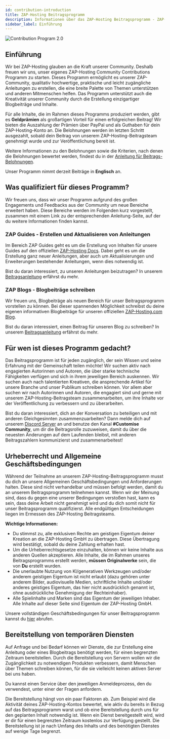 ```yaml
---
id: contribution-introduction
title: ZAP-Hosting Beitragsprogramm
description: Informationen über das ZAP-Hosting Beitragsprogramm - ZAP-Hosting.com Dokumentation
sidebar_label: Einführung
---
```


![Contribution Program 2.0](https://screensaver01.zap-hosting.com/index.php/s/djbjL5gHGRCYAzq/preview)

## Einführung

Wir bei ZAP-Hosting glauben an die Kraft unserer Community. Deshalb freuen wir uns, unser eigenes ZAP-Hosting Community Contributions Programm zu starten. Dieses Programm ermöglicht es unserer ZAP-Community, qualitativ hochwertige, praktische und leicht zugängliche Anleitungen zu erstellen, die eine breite Palette von Themen unterstützen und anderen Mitmenschen helfen. Das Programm unterstützt auch die Kreativität unserer Community durch die Erstellung einzigartiger Blogbeiträge und Inhalte.

Für alle Inhalte, die im Rahmen dieses Programms produziert werden, gibt es **Geldprämien** als großartigen Vorteil für einen erfolgreichen Beitrag! Wir bieten die Auszahlung der Prämien über PayPal und als Guthaben für dein ZAP-Hosting-Konto an. Die Belohnungen werden im letzten Schritt ausgezahlt, sobald dein Beitrag von unserem ZAP-Hosting-Beitragsteam genehmigt wurde und zur Veröffentlichung bereit ist.

Weitere Informationen zu den Belohnungen sowie die Kriterien, nach denen die Belohnungen bewertet werden, findest du in der [Anleitung für Beitrags-Belohnungen](contribution-rewards.md).

Unser Programm nimmt derzeit Beiträge in **Englisch** an.

## Was qualifiziert für dieses Programm?

Wir freuen uns, dass wir unser Programm aufgrund des großen Engagements und Feedbacks aus der Community um neue Bereiche erweitert haben. Diese Bereiche werden im Folgenden kurz vorgestellt, zusammen mit einem Link zu der entsprechenden Anleitung-Seite, auf der du weitere Informationen finden kannst.

### ZAP Guides - Erstellen und Aktualisieren von Anleitungen

Im Bereich ZAP Guides geht es um die Erstellung von Inhalten für unsere Guides auf den offiziellen [ZAP-Hosting Docs](https://zap-hosting.com/guides/). Dabei geht es um die Erstellung ganz neuer Anleitungen, aber auch um Aktualisierungen und Erweiterungen bestehender Anleitungen, wenn dies notwendig ist.

Bist du daran interessiert, zu unseren Anleitungen beizutragen? In unserem [Beitragsanleitung](contribution-guides.md) erfährst du mehr.

### ZAP Blogs - Blogbeiträge schreiben

Wir freuen uns, Blogbeiträge als neuen Bereich für unser Beitragsprogramm vorstellen zu können. Bei dieser spannenden Möglichkeit schreibst du deine eigenen informativen Blogbeiträge für unseren offiziellen [ZAP-Hosting.com Blog](https://zap-hosting.com/en/blog/).

Bist du daran interessiert, einen Beitrag für unseren Blog zu schreiben? In unserem [Beitragsanleitung](contribution-blogs.md) erfährst du mehr.

## Für wen ist dieses Programm gedacht?

Das Beitragsprogramm ist für jeden zugänglich, der sein Wissen und seine Erfahrung mit der Gemeinschaft teilen möchte! Wir suchen aktiv nach engagierten Autorinnen und Autoren, die über starke technische Fähigkeiten verfügen und sich in ihrem jeweiligen Bereich auskennen. Wir suchen auch nach talentierten Kreativen, die ansprechende Artikel für unsere Branche und unser Publikum schreiben können. Vor allem aber suchen wir nach Autorinnen und Autoren, die engagiert sind und gerne mit unserem ZAP-Hosting-Beitragsteam zusammenarbeiten, um ihre Inhalte vor der Veröffentlichung zu verbessern und zu überarbeiten.

Bist du daran interessiert, dich an der Konversation zu beteiligen und mit anderen Gleichgesinnten zusammenzuarbeiten? Dann melde dich auf unserem [Discord Server](https://discord.com/invite/zaphosting) an und benutze den Kanal **#Customise Community**, um dir die Beitragsrolle zuzuweisen, damit du über die neuesten Änderungen auf dem Laufenden bleibst, mit anderen Beitragszahlern kommunizierst und zusammenarbeitest!

## Urheberrecht und Allgemeine Geschäftsbedingungen

Während der Teilnahme an unserem ZAP-Hosting-Beitragsprogramm musst du dich an unsere Allgemeinen Geschäftsbedingungen und Anforderungen halten. Diese sind nicht verhandelbar und müssen befolgt werden, damit du an unserem Beitragsprogramm teilnehmen kannst. Wenn wir der Meinung sind, dass du gegen eine unserer Bedingungen verstoßen hast, kann es sein, dass deine Arbeit nicht genehmigt wird und du dich somit nicht für unser Beitragsprogramm qualifizierst. Alle endgültigen Entscheidungen liegen im Ermessen des ZAP-Hosting Beitragsteams.

**Wichtige Informationen:**
- Du stimmst zu, alle exklusiven Rechte am geistigen Eigentum deiner Kreation an die ZAP-Hosting GmbH zu übertragen. Diese Übertragung wird bestätigt, sobald du deine Zahlung erhalten hast.
- Um die Urheberrechtsgesetze einzuhalten, können wir keine Inhalte aus anderen Quellen akzeptieren. Alle Inhalte, die im Rahmen unseres Beitragsprogramms erstellt werden, **müssen Originalwerke** sein, die von **Du** erstellt wurden.
- Die unerlaubte Nutzung von KI/generativen Werkzeugen und/oder anderem geistigen Eigentum ist nicht erlaubt (dazu gehören unter anderem Bilder, audiovisuelle Medien, schriftliche Inhalte und/oder anderes geistiges Eigentum, das hier nicht ausdrücklich genannt ist, ohne ausdrückliche Genehmigung der Rechteinhaber).
- Alle Spielinhalte und Marken sind das Eigentum der jeweiligen Inhaber. Alle Inhalte auf dieser Seite sind Eigentum der ZAP-Hosting GmbH.

Unsere vollständigen Geschäftsbedingungen für unser Beitragsprogramm kannst du [hier](contribution-terms.md) abrufen.

## Bereitstellung von temporären Diensten

Auf Anfrage und bei Bedarf können wir Dienste, die zur Erstellung eine Anleitung oder eines Blogbeitrags benötigt werden, für einen begrenzten Zeitraum bereitstellen. Durch die Bereitstellung von Servern wollen wir die Zugänglichkeit zu notwendigen Produkten verbessern, damit Menschen über Themen schreiben können, für die sie vielleicht keinen aktiven Server bei uns haben.

Du kannst einen Service über den jeweiligen Anmeldeprozess, den du verwendest, unter einer der Fragen anfordern.

Die Bereitstellung hängt von ein paar Faktoren ab. Zum Beispiel wird die Aktivität deines ZAP-Hosting-Kontos bewertet, wie aktiv du bereits in Bezug auf das Beitragsprogramm warst und ob eine Bereitstellung durch uns für den geplanten Inhalt notwendig ist. Wenn ein Dienst bereitgestellt wird, wird er dir für einen begrenzten Zeitraum kostenlos zur Verfügung gestellt. Die Bereitstellung ist je nach Umfang des Inhalts und des benötigten Dienstes auf wenige Tage begrenzt.